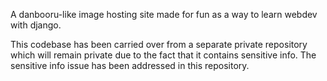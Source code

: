 A danbooru-like image hosting site made for fun as a way to learn webdev with django.

This codebase has been carried over from a separate private repository which will remain
private due to the fact that it contains sensitive info. The sensitive info issue has
been addressed in this repository.
